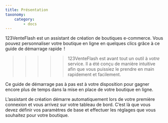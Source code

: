 ```yaml
---
title: Présentation
taxonomy:
    category:
        - docs
---
```


123VenteFlash est un assistant de création de boutiques e-commerce. Vous pouvez personnaliser votre boutique en ligne en quelques clics grâce à ce guide de démarrage rapide  ! 

>>>>> 123VenteFlash est avant tout un outil à *votre* service. Il a été conçu de manière intuitive afin que vous puissiez le prendre en main rapidement et facilement. 

Ce guide de démarrage pas à pas est à votre disposition pour gagner encore plus de temps dans la mise en place de votre boutique en ligne. 

L’assistant de création démarre automatiquement lors de votre première connexion et vous arrivez sur votre tableau de bord. C’est là que vous devez définir vos paramètres de base et effectuer les réglages que vous souhaitez pour votre boutique.
